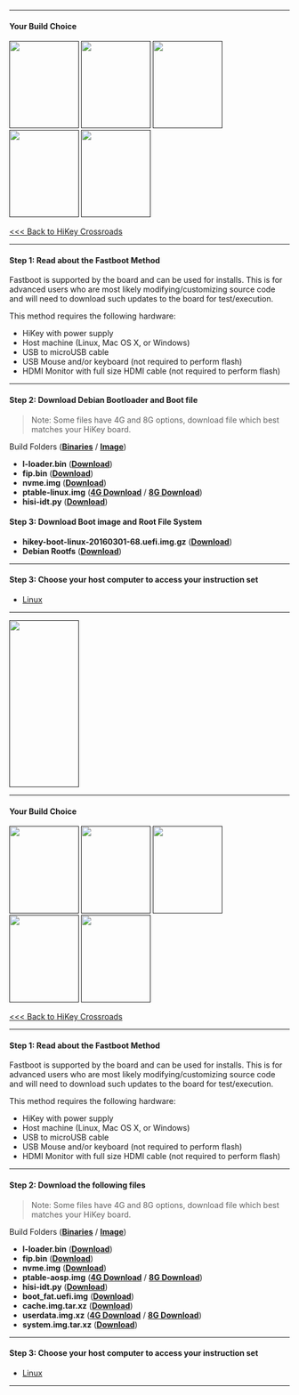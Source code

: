 ***
#### Your Build Choice

[<img src="http://i.imgur.com/jl4GG0d.png" data-canonical-src="http://i.imgur.com/jl4GG0d.png" width="125" height="157" />]()
[<img src="http://i.imgur.com/yRQKDI6.png" data-canonical-src="http://i.imgur.com/yRQKDI6.png" width="125" height="157" />]()
[<img src="http://i.imgur.com/OQGR5yY.png" data-canonical-src="http://i.imgur.com/OQGR5yY.png" width="125" height="157" />]()
[<img src="http://i.imgur.com/yRQKDI6.png" data-canonical-src="http://i.imgur.com/yRQKDI6.png" width="125" height="157" />]()
[<img src="http://i.imgur.com/tXXN5bZ.png" data-canonical-src="http://i.imgur.com/tXXN5bZ.png" width="125" height="157" />]()

[<<< Back to HiKey Crossroads](https://github.com/96boards/documentation/wiki/HiKey-Crossroads)

***

#### Step 1: Read about the Fastboot Method

Fastboot is supported by the board and can be used for installs.  This is for advanced users who are most likely modifying/customizing source code and will need to download such updates to the board for test/execution. 

This method requires the following hardware:
- HiKey with power supply
- Host machine (Linux, Mac OS X, or Windows)
- USB to microUSB cable
- USB Mouse and/or keyboard (not required to perform flash)
- HDMI Monitor with full size HDMI cable (not required to perform flash)

***

#### Step 2: Download Debian Bootloader and Boot file

> Note: Some files have 4G and 8G options, download file which best matches your HiKey board.

Build Folders (<a href="https://builds.96boards.org/releases/reference-platform/debian/hikey/16.03/bootloader/" target="_blank">**Binaries**</a> / <a href="https://builds.96boards.org/releases/reference-platform/debian/hikey/16.03/" target="_blank">**Image**</a>)

- **l-loader.bin** ([**Download**](https://builds.96boards.org/releases/reference-platform/debian/hikey/16.03/bootloader/l-loader.bin))
- **fip.bin** ([**Download**](https://builds.96boards.org/releases/reference-platform/debian/hikey/16.03/bootloader/fip.bin))
- **nvme.img** ([**Download**](https://builds.96boards.org/releases/reference-platform/debian/hikey/16.03/bootloader/nvme.img))
- **ptable-linux.img** ([**4G Download**](https://builds.96boards.org/releases/reference-platform/debian/hikey/16.03/bootloader/ptable-linux-4g.img) / [**8G Download**](https://builds.96boards.org/releases/reference-platform/debian/hikey/16.03/bootloader/ptable-linux-8g.img))
- **hisi-idt.py** ([**Download**](https://builds.96boards.org/releases/reference-platform/debian/hikey/16.03/bootloader/hisi-idt.py))

#### Step 3: Download Boot image and Root File System

- **hikey-boot-linux-20160301-68.uefi.img.gz** ([**Download**](https://builds.96boards.org/releases/reference-platform/debian/hikey/16.03/hikey-boot-linux-20160301-68.uefi.img.gz))
- **Debian Rootfs** (<a href="https://builds.96boards.org/releases/reference-platform/debian/hikey/16.03/hikey-rootfs-debian-jessie-alip-20160301-68.emmc.img.gz" target="_blank">**Download**</a>)


***

#### Step 3: Choose your host computer to access your instruction set

- [Linux](https://github.com/96boards/documentation/wiki/HiKey-Linux-Install#linux-host-1)


***

[<img src="http://i.imgur.com/znkTVHx.png" data-canonical-src="http://i.imgur.com/znkTVHx.png" width="125" height="300" />]()

***

#### Your Build Choice

[<img src="http://i.imgur.com/jl4GG0d.png" data-canonical-src="http://i.imgur.com/jl4GG0d.png" width="125" height="157" />]()
[<img src="http://i.imgur.com/yRQKDI6.png" data-canonical-src="http://i.imgur.com/yRQKDI6.png" width="125" height="157" />]()
[<img src="http://i.imgur.com/7wy1996.png" data-canonical-src="http://i.imgur.com/7wy1996.png" width="125" height="157" />]()
[<img src="http://i.imgur.com/yRQKDI6.png" data-canonical-src="http://i.imgur.com/yRQKDI6.png" width="125" height="157" />]()
[<img src="http://i.imgur.com/tXXN5bZ.png" data-canonical-src="http://i.imgur.com/tXXN5bZ.png" width="125" height="157" />]()

[<<< Back to HiKey Crossroads](https://github.com/96boards/documentation/wiki/HiKey-Crossroads)

***

#### Step 1: Read about the Fastboot Method

Fastboot is supported by the board and can be used for installs.  This is for advanced users who are most likely modifying/customizing source code and will need to download such updates to the board for test/execution. 

This method requires the following hardware:
- HiKey with power supply
- Host machine (Linux, Mac OS X, or Windows)
- USB to microUSB cable
- USB Mouse and/or keyboard (not required to perform flash)
- HDMI Monitor with full size HDMI cable (not required to perform flash)

***

#### Step 2: Download the following files

> Note: Some files have 4G and 8G options, download file which best matches your HiKey board.

Build Folders (<a href="http://builds.96boards.org/releases/reference-platform/aosp/hikey/16.03/bootloader/" target="_blank">**Binaries**</a> / <a href="http://builds.96boards.org/releases/reference-platform/aosp/hikey/16.03/" target="_blank">**Image**</a>)

- **l-loader.bin** ([**Download**](http://builds.96boards.org/releases/reference-platform/aosp/hikey/16.03/bootloader/l-loader.bin))
- **fip.bin** ([**Download**](http://builds.96boards.org/releases/reference-platform/aosp/hikey/16.03/bootloader/fip.bin))
- **nvme.img** ([**Download**](http://builds.96boards.org/releases/reference-platform/aosp/hikey/16.03/bootloader/nvme.img))
- **ptable-aosp.img** ([**4G Download**](http://builds.96boards.org/releases/reference-platform/aosp/hikey/16.03/bootloader/ptable-aosp-4g.img) / [**8G Download**](http://builds.96boards.org/releases/reference-platform/aosp/hikey/16.03/bootloader/ptable-aosp-8g.img))
- **hisi-idt.py** ([**Download**](http://builds.96boards.org/releases/reference-platform/aosp/hikey/16.03/bootloader/hisi-idt.py))
- **boot_fat.uefi.img** ([**Download**](http://builds.96boards.org/releases/reference-platform/aosp/hikey/16.03/boot_fat.uefi.img.tar.xz))
- **cache.img.tar.xz** ([**Download**](http://builds.96boards.org/releases/reference-platform/aosp/hikey/16.03/cache.img.tar.xz))
- **userdata.img.xz** ([**4G Download**](http://builds.96boards.org/releases/reference-platform/aosp/hikey/16.03/userdata.img.tar.xz) / [**8G Download**](http://builds.96boards.org/releases/reference-platform/aosp/hikey/16.03/userdata-8gb.img.tar.xz))
- **system.img.tar.xz** (<a href="http://builds.96boards.org/releases/reference-platform/aosp/hikey/16.03/system.img.tar.xz" target="_blank">**Download**</a>)

***

#### Step 3: Choose your host computer to access your instruction set

- [Linux](https://github.com/96boards/documentation/wiki/HiKey-Android-Install#linux-host)


***